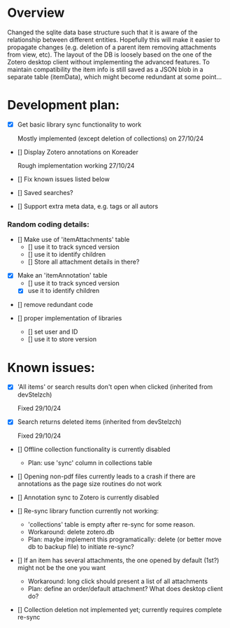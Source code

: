 # Overview

Changed the sqlite data base structure such that it is aware of the relationship between different entities. Hopefully this will make it easier to propagate changes (e.g. deletion of a parent item removing attachments from view, etc).
The layout of the DB is loosely based on the one of the Zotero desktop client without implementing the advanced features.
To maintain compatibility the item info is still saved as a JSON blob in a separate table (itemData), which might become redundant at some point...
 
# Development plan:

- [x] Get basic library sync functionality to work

	Mostly implemented (except deletion of collections) on 27/10/24

- [] Display Zotero annotations on Koreader

	Rough implementation working 27/10/24

- [] Fix known issues listed below

- [] Saved searches?

- [] Support extra meta data, e.g. tags or all autors

### Random coding details:

- [] Make use of 'itemAttachments' table
	- [] use it to track synced version
	- [] use it to identify children
	- [] Store all attachment details in there?
	
- [x] Make an 'itemAnnotation' table
	- [] use it to track synced version
	- [x] use it to identify children

- [] remove redundant code

- [] proper implementation of libraries
	- [] set user and ID
	- [] use it to store version


# Known issues:

- [x] 'All items' or search results don't open when clicked (inherited from devStelzch)

	Fixed 29/10/24
	
- [x] Search returns deleted items (inherited from devStelzch)

	Fixed 29/10/24

- [] Offline collection functionality is currently disabled
	- Plan: use 'sync' column in collections table
	
- [] Opening non-pdf files currently leads to a crash if there are annotations as the page size routines do not work

- [] Annotation sync to Zotero is currently disabled

- [] Re-sync library function currently not working:
	- 'collections' table is empty after re-sync for some reason.
	- Workaround: delete zotero.db
	- Plan: maybe implement this programatically: delete (or better move db to backup file) to initiate re-sync?
	
- [] If an item has several attachments, the one opened by default (1st?) might not be the one you want
	- Workaround: long click should present a list of all attachments
	- Plan: define an order/default attachment? What does desktop client do?
	
- [] Collection deletion not implemented yet; currently requires complete re-sync
